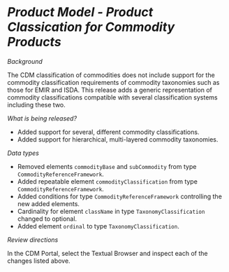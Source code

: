 # _Product Model - Product Classication for Commodity Products_

_Background_

The CDM classification of commodities does not include support for the commodity classification requirements of commodity taxonomies such as those for EMIR and ISDA. This release adds a generic representation of commodity classifications compatible with several classification systems including these two.

_What is being released?_

- Added support for several, different commodity classifications.
- Added support for hierarchical, multi-layered commodity taxonomies.


_Data types_

- Removed elements `commodityBase` and `subCommodity` from type `CommodityReferenceFramework`.
- Added repeatable element `commodityClassification` from type `CommodityReferenceFramework`.
- Added conditions for type `CommodityReferenceFramework` controlling the new added elements.
- Cardinality for element `className` in type `TaxonomyClassification` changed to optional.
- Added element `ordinal` to type `TaxonomyClassification`.

_Review directions_

In the CDM Portal, select the Textual Browser and inspect each of the changes listed above.

